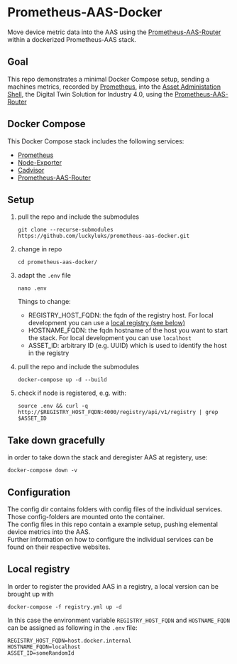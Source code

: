 # Prometheus-AAS-Docker

Move device metric data into the AAS using the [Prometheus-AAS-Router](https://github.com/n14s/prometheus-aas-router) within a dockerized Prometheus-AAS stack.

## Goal

This repo demonstrates a minimal Docker Compose setup, sending a machines metrics, recorded by [Prometheus](https://prometheus.io/), into the [Asset Administation Shell](https://www.plattform-i40.de/IP/Redaktion/EN/Standardartikel/specification-administrationshell.html), the Digital Twin Solution for Industry 4.0, using the [Prometheus-AAS-Router](https://github.com/n14s/prometheus-aas-router)

## Docker Compose

This Docker Compose stack includes the following services:

- [Prometheus](https://github.com/prometheus/prometheus)
- [Node-Exporter](https://github.com/prometheus/node_exporter)
- [Cadvisor](https://github.com/google/cadvisor)
- [Prometheus-AAS-Router](https://github.com/luckyluks/prometheus-aas-router)

## Setup

1. pull the repo and include the submodules
    ```console
    git clone --recurse-submodules https://github.com/luckyluks/prometheus-aas-docker.git
    ```

2. change in repo
    ```console
    cd prometheus-aas-docker/
    ```

3. adapt the ``.env`` file
    ```console
    nano .env
    ```
    Things to change:
    - REGISTRY_HOST_FQDN: the fqdn of the registry host. For local development you can use a [local registry (see below)](#local-registry)
    - HOSTNAME_FQDN: the fqdn hostname of the host you want to start the stack. For local development you can use `localhost`
    - ASSET_ID: arbitrary ID (e.g. UUID) which is used to identify the host in the registry

4. pull the repo and include the submodules
    ```console
    docker-compose up -d --build
    ```
5. check if node is registered, e.g. with: 
    ```console
    source .env && curl -q http://$REGISTRY_HOST_FQDN:4000/registry/api/v1/registry | grep $ASSET_ID
    ```


## Take down gracefully

in order to take down the stack and deregister AAS at registery, use:
```console
docker-compose down -v
```
## Configuration

The config dir contains folders with config files of the individual services.  
Those config-folders are mounted onto the container.  
The config files in this repo contain a example setup, pushing elemental device metrics into the AAS.  
Further information on how to configure the individual services can be found on their respective websites.


## Local registry

In order to register the provided AAS in a registry, a local version can be brought up with
```console
docker-compose -f registry.yml up -d
```
In this case the environment variable `REGISTRY_HOST_FQDN` and `HOSTNAME_FQDN` can be assigned as following in the `.env` file: 
```console
REGISTRY_HOST_FQDN=host.docker.internal
HOSTNAME_FQDN=localhost
ASSET_ID=someRandomId
```